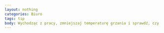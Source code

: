 ```yaml
---
layout: nothing
categories: Biuro
tags: tip
body: Wychodząc z pracy, zmniejszaj temperaturę grzania i sprawdź, czy wszystkie okna są zamknięte.
---
```

